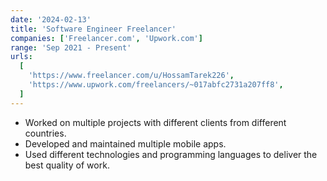 ```yaml
---
date: '2024-02-13'
title: 'Software Engineer Freelancer'
companies: ['Freelancer.com', 'Upwork.com']
range: 'Sep 2021 - Present'
urls:
  [
    'https://www.freelancer.com/u/HossamTarek226',
    'https://www.upwork.com/freelancers/~017abfc2731a207ff8',
  ]
---
```


- Worked on multiple projects with different clients from different countries.
- Developed and maintained multiple mobile apps.
- Used different technologies and programming languages to deliver the best quality of work.
